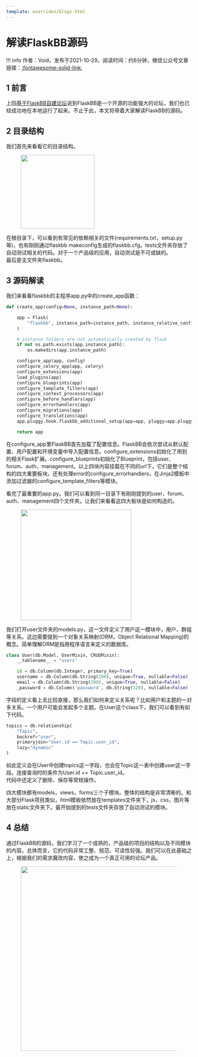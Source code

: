```yaml
---
template: overrides/blogs.html
---
```


# 解读FlaskBB源码

!!! info
    作者：Void，发布于2021-10-29，阅读时间：约6分钟，微信公众号文章链接：[:fontawesome-solid-link:](https://mp.weixin.qq.com/s/Bsoc0rj14ma3luKjvR_9qQ)

## 1 前言

上回[基于FlaskBB自建论坛](https://mp.weixin.qq.com/s/Bsoc0rj14ma3luKjvR_9qQ)说到FlaskBB是一个开源的功能强大的论坛，我们也已经成功地在本地运行了起来。不止于此，本文将带着大家解读FlaskBB的源码。

## 2 目录结构

我们首先来看看它的目录结构。

<figure>
  <img src="https://cdn.jsdelivr.net/gh/BulletTech2021/Pics/img/flaskbb1.png" width="200" />
</figure>

在根目录下，可以看到有常见的依赖相关的文件(requirements.txt，setup.py等)，也有刚刚通过flaskbb makeconfig生成的flaskbb.cfg。tests文件夹存放了自动测试相关的代码。对于一个产品级的应用，自动测试是不可或缺的。  
最后是主文件夹flaskbb。

## 3 源码解读

我们来看看flaskbb的主程序app.py中的create_app函数：

```python
def create_app(config=None, instance_path=None):

    app = Flask(
        "flaskbb", instance_path=instance_path, instance_relative_config=True
    )

    # instance folders are not automatically created by flask
    if not os.path.exists(app.instance_path):
        os.makedirs(app.instance_path)

    configure_app(app, config)
    configure_celery_app(app, celery)
    configure_extensions(app)
    load_plugins(app)
    configure_blueprints(app)
    configure_template_filters(app)
    configure_context_processors(app)
    configure_before_handlers(app)
    configure_errorhandlers(app)
    configure_migrations(app)
    configure_translations(app)
    app.pluggy.hook.flaskbb_additional_setup(app=app, pluggy=app.pluggy)

    return app
```

在configure_app里FlaskBB首先加载了配置信息。FlaskBB会依次尝试从默认配置、用户配置和环境变量中导入配置信息。configure_extensions初始化了用到的相关Flask扩展。configure_blueprints初始化了Blueprint，包括user、forum、auth、management。以上四块内容挂载在不同的url下，它们是整个结构的四大重要板块。还有处理error的configure_errorhandlers，在Jinja2模板中添加过滤器的configure_template_filters等模块。

看完了最重要的app.py。我们可以看到同一目录下有刚刚提到的user、forum、auth、management四个文件夹。让我们来看看这四大板块是如何构造的。  

<figure>
  <img src="https://cdn.jsdelivr.net/gh/BulletTech2021/Pics/img/flaskbb2.png" width="300" />
</figure>

我们打开user文件夹的models.py，这一文件定义了用户这一模块中，用户、群组等关系。这边需要提到一个对象关系映射(ORM，Object Relational Mapping)的概念。简单理解ORM是指用程序语言来定义的数据库。

```python
class User(db.Model, UserMixin, CRUDMixin):
    __tablename__ = "users"

    id = db.Column(db.Integer, primary_key=True)
    username = db.Column(db.String(200), unique=True, nullable=False)
    email = db.Column(db.String(200), unique=True, nullable=False)
    _password = db.Column('password', db.String(120), nullable=False)
```

字段的定义看上去比较直接，那么我们如何来定义关系呢？比如用户和主题的一对多关系。一个用户可能会发起多个主题。在User这个class下，我们可以看到有如下代码。

```python
topics = db.relationship(
    "Topic",
    backref="user",
    primaryjoin="User.id == Topic.user_id",
    lazy="dynamic"
)
```

如此定义会在User中创建topics这一字段，也会在Topic这一表中创建user这一字段。连接查询时的条件为User.id == Topic.user_id。  
代码中还定义了删除、保存等常规操作。

四大模块都有models，views，forms三个子模块。整体的结构是非常清晰的。和大部分Flask项目类似，html模板依然放在templates文件夹下，js，css，图片等放在static文件夹下。最开始提到的tests文件夹存放了自动测试的模块。

## 4 总结

通过FlaskBB的源码，我们学习了一个成熟的，产品级的项目的结构以及不同模块的内容。总体而言，它的代码非常工整、规范、可读性较强。我们可以在此基础之上，根据我们的需求魔改内容，使之成为一个真正可用的论坛产品。

<figure>
  <img src="https://cdn.jsdelivr.net/gh/BulletTech2021/Pics/2021-6-14/1623639526512-1080P%20(Full%20HD)%20-%20Tail%20Pic.png" width="500" />
</figure>
